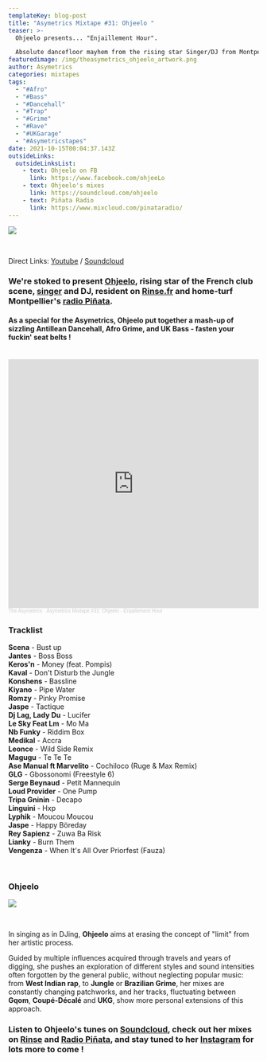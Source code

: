 ```yaml
---
templateKey: blog-post
title: "Asymetrics Mixtape #31: Ohjeelo "
teaser: >-
  Ohjeelo presents... "Enjaillement Hour".

  Absolute dancefloor mayhem from the rising star Singer/DJ from Montpellier, France !
featuredimage: /img/theasymetrics_ohjeelo_artwork.png
author: Asymetrics
categories: mixtapes
tags:
  - "#Afro"
  - "#Bass"
  - "#Dancehall"
  - "#Trap"
  - "#Grime"
  - "#Rave"
  - "#UKGarage"
  - "#Asymetricstapes"
date: 2021-10-15T00:04:37.143Z
outsideLinks:
  outsideLinksList:
    - text: Ohjeelo on FB
      link: https://www.facebook.com/ohjeeLo
    - text: Ohjeelo's mixes
      link: https://soundcloud.com/ohjeelo
    - text: Piñata Radio
      link: https://www.mixcloud.com/pinataradio/
---
```

![](/img/theasmetrics_ohjeelo_profile-pic.jpg)

<br>

Direct Links: [Youtube](https://www.youtube.com/watch?v=pcDEaNPi9QE) / [Soundcloud](https://soundcloud.com/the-asymetrics/asymetrics-mixtape-31-ohjeelo-enjaillement-hour)

### We're stoked to present [Ohjeelo](https://www.instagram.com/ohjeelo/), rising star of the French club scene, [singer](https://soundcloud.com/ohjeelo/sets/tracks) and DJ, resident on [Rinse.fr](https://soundcloud.com/ohjeelo/sets/bouge-cho-rinse) and home-turf Montpellier's [radio Piñata](https://www.mixcloud.com/pinataradio/). 

#### As a special for the Asymetrics, Ohjeelo put together a mash-up of sizzling Antillean Dancehall, Afro Grime, and UK Bass - fasten your fuckin' seat belts !

<br>

<iframe width="100%" height="500" scrolling="no" frameborder="no" allow="autoplay" src="https://w.soundcloud.com/player/?url=https%3A//api.soundcloud.com/tracks/1142053954&color=%23ff5500&auto_play=false&hide_related=false&show_comments=true&show_user=true&show_reposts=false&show_teaser=true&visual=true"></iframe><div style="font-size: 10px; color: #cccccc;line-break: anywhere;word-break: normal;overflow: hidden;white-space: nowrap;text-overflow: ellipsis; font-family: Interstate,Lucida Grande,Lucida Sans Unicode,Lucida Sans,Garuda,Verdana,Tahoma,sans-serif;font-weight: 100;"><a href="https://soundcloud.com/the-asymetrics" title="The Asymetrics" target="_blank" style="color: #cccccc; text-decoration: none;">The Asymetrics</a> · <a href="https://soundcloud.com/the-asymetrics/asymetrics-mixtape-31-ohjeelo-enjaillement-hour" title="Asymetrics Mixtape #31: Ohjeelo - Enjaillement Hour" target="_blank" style="color: #cccccc; text-decoration: none;">Asymetrics Mixtape #31: Ohjeelo - Enjaillement Hour</a></div>



### Tracklist

**Scena** - Bust up\
**Jantes** - Boss Boss\
**Keros'n** - Money (feat. Pompis)\
**Kaval** - Don't Disturb the Jungle\
**Konshens** - Bassline\
**Kiyano** - Pipe Water\
**Romzy** - Pinky Promise\
**Jaspe** - Tactique\
**Dj Lag, Lady Du** - Lucifer\
**Le Sky Feat Lm** - Mo Ma\
**Nb Funky** - Riddim Box\
**Medikal** - Accra\
**Leonce** - Wild Side Remix\
**Magugu** - Te Te Te\
**Ase Manual ft Marvelito** - Cochiloco (Ruge & Max Remix)\
**GLG** - Gbossonomi (Freestyle 6)\
**Serge Beynaud** - Petit Mannequin\
**Loud Provider** - One Pump\
**Tripa Gninin** - Decapo\
**Linguini** - Hxp\
**Lyphik** - Moucou Moucou\
**Jaspe** - Happy Böreday\
**Rey Sapienz** - Zuwa Ba Risk\
**Lianky** - Burn Them\
**Vengenza** - When It's All Over Priorfest (Fauza)

<br>

### Ohjeelo

![](/img/theasymetrics_ohjeelo_beatgrid0406.jpg)

<br>

In singing as in DJing, **Ohjeelo** aims at erasing the concept of "limit" from her artistic process. 

Guided by multiple influences acquired through travels and years of digging, she pushes an exploration of different styles and sound intensities often forgotten by the general public, without neglecting popular music: from **West Indian rap**, to **Jungle** or **Brazilian Grime**, her mixes are constantly changing patchworks, and her tracks, fluctuating between **Gqom**, **Coupé-Décalé** and **UKG**, show more personal extensions of this approach.

### Listen to Ohjeelo's tunes on [Soundcloud](https://soundcloud.com/ohjeelo/sets/tracks), check out her mixes on [Rinse](https://soundcloud.com/ohjeelo/sets/bouge-cho-rinse) and [Radio Piñata](https://www.mixcloud.com/ohjeelo/playlists/beatgrid-pinata-radio/), and stay tuned to her [Instagram](https://www.instagram.com/ohjeelo/) for lots more to come !